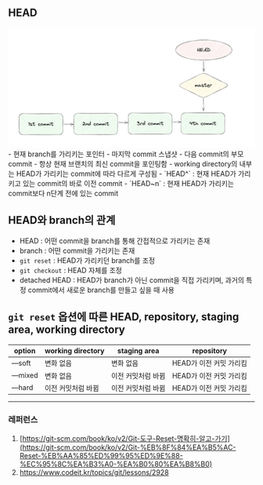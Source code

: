 ## HEAD

<img src='./assets/240109_Git_HEAD.png'>
- 현재 branch를 가리키는 포인터
- 마지막 commit 스냅샷
- 다음 commit의 부모 commit
- 항상 현재 브랜치의 최신 commit을 포인팅함
- working directory의 내부는 HEAD가 가리키는 commit에 따라 다르게 구성됨
- `HEAD^` : 현재 HEAD가 가리키고 있는 commit의 바로 이전 commit
- `HEAD~n` : 현재 HEAD가 가리키는 commit보다 n단계 전에 있는 commit

## HEAD와 branch의 관계

- HEAD : 어떤 commit을 branch를 통해 간접적으로 가리키는 존재
- branch : 어떤 commit을 가리키는 존재
- `git reset` : HEAD가 가리키던 branch를 조정
- `git checkout` : HEAD 자체를 조정
- detached HEAD : HEAD가 branch가 아닌 commit을 직접 가리키며, 과거의 특정 commit에서 새로운 branch를 만들고 싶을 때 사용

## `git reset` 옵션에 따른 HEAD, repository, staging area, working directory

| option | working directory  | staging area       | repository              |
| ------ | ------------------ | ------------------ | ----------------------- |
| —soft  | 변화 없음          | 변화 없음          | HEAD가 이전 커밋 가리킴 |
| —mixed | 변화 없음          | 이전 커밋처럼 바뀜 | HEAD가 이전 커밋 가리킴 |
| —hard  | 이전 커밋처럼 바뀜 | 이전 커밋처럼 바뀜 | HEAD가 이전 커밋 가리킴 |

---

### 레퍼런스

1. [https://git-scm.com/book/ko/v2/Git-도구-Reset-명확히-알고-가기](https://git-scm.com/book/ko/v2/Git-%EB%8F%84%EA%B5%AC-Reset-%EB%AA%85%ED%99%95%ED%9E%88-%EC%95%8C%EA%B3%A0-%EA%B0%80%EA%B8%B0)
2. https://www.codeit.kr/topics/git/lessons/2928

